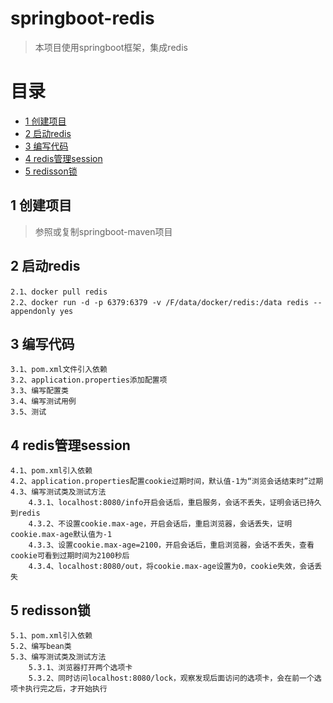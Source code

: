 # springboot-redis
> 本项目使用springboot框架，集成redis

# 目录
* [1 创建项目](#01)
* [2 启动redis](#02)
* [3 编写代码](#03)
* [4 redis管理session](#04)
* [5 redisson锁](#05)

## <div id="01"></div>
## 1 创建项目
> 参照或复制springboot-maven项目
            
## <div id="02"></div>
## 2 启动redis
    2.1、docker pull redis
    2.2、docker run -d -p 6379:6379 -v /F/data/docker/redis:/data redis --appendonly yes

## <div id="03"></div>
## 3 编写代码
    3.1、pom.xml文件引入依赖
    3.2、application.properties添加配置项
    3.3、编写配置类
    3.4、编写测试用例
    3.5、测试        
    
## <div id="04"></div>
## 4 redis管理session    
    4.1、pom.xml引入依赖
    4.2、application.properties配置cookie过期时间，默认值-1为“浏览会话结束时”过期
    4.3、编写测试类及测试方法
        4.3.1、localhost:8080/info开启会话后，重启服务，会话不丢失，证明会话已持久到redis
        4.3.2、不设置cookie.max-age，开启会话后，重启浏览器，会话丢失，证明cookie.max-age默认值为-1
        4.3.3、设置cookie.max-age=2100，开启会话后，重启浏览器，会话不丢失，查看cookie可看到过期时间为2100秒后
        4.3.4、localhost:8080/out，将cookie.max-age设置为0，cookie失效，会话丢失
        
## <div id="05"></div>
## 5 redisson锁
    5.1、pom.xml引入依赖
    5.2、编写bean类
    5.3、编写测试类及测试方法
        5.3.1、浏览器打开两个选项卡
        5.3.2、同时访问localhost:8080/lock，观察发现后面访问的选项卡，会在前一个选项卡执行完之后，才开始执行